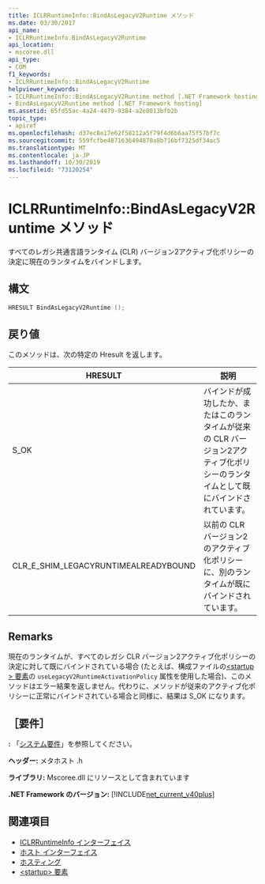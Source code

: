 ```yaml
---
title: ICLRRuntimeInfo::BindAsLegacyV2Runtime メソッド
ms.date: 03/30/2017
api_name:
- ICLRRuntimeInfo.BindAsLegacyV2Runtime
api_location:
- mscoree.dll
api_type:
- COM
f1_keywords:
- ICLRRuntimeInfo::BindAsLegacyV2Runtime
helpviewer_keywords:
- ICLRRuntimeInfo::BindAsLegacyV2Runtime method [.NET Framework hosting]
- BindAsLegacyV2Runtime method [.NET Framework hosting]
ms.assetid: 65fd55ac-4a24-4479-9384-a2e8013bfb2b
topic_type:
- apiref
ms.openlocfilehash: d37ec8e17e62f58212a5f79f4d6b6aa75f57bf7c
ms.sourcegitcommit: 559fcfbe4871636494870a8b716bf7325df34ac5
ms.translationtype: MT
ms.contentlocale: ja-JP
ms.lasthandoff: 10/30/2019
ms.locfileid: "73120254"
---
```

# <a name="iclrruntimeinfobindaslegacyv2runtime-method"></a>ICLRRuntimeInfo::BindAsLegacyV2Runtime メソッド
すべてのレガシ共通言語ランタイム (CLR) バージョン2アクティブ化ポリシーの決定に現在のランタイムをバインドします。  
  
## <a name="syntax"></a>構文  
  
```cpp  
HRESULT BindAsLegacyV2Runtime ();  
```  
  
## <a name="return-value"></a>戻り値  
 このメソッドは、次の特定の Hresult を返します。  
  
|HRESULT|説明|  
|-------------|-----------------|  
|S_OK|バインドが成功したか、またはこのランタイムが従来の CLR バージョン2アクティブ化ポリシーのランタイムとして既にバインドされています。|  
|CLR_E_SHIM_LEGACYRUNTIMEALREADYBOUND|以前の CLR バージョン2のアクティブ化ポリシーに、別のランタイムが既にバインドされています。|  
  
## <a name="remarks"></a>Remarks  
 現在のランタイムが、すべてのレガシ CLR バージョン2アクティブ化ポリシーの決定に対して既にバインドされている場合 (たとえば、構成ファイルの[\<startup > 要素](../../../../docs/framework/configure-apps/file-schema/startup/startup-element.md)の `useLegacyV2RuntimeActivationPolicy` 属性を使用した場合)、このメソッドはエラー結果を返しません。代わりに、メソッドが従来のアクティブ化ポリシーに正常にバインドされている場合と同様に、結果は S_OK になります。  
  
## <a name="requirements"></a>［要件］  
 **:** 「[システム要件](../../../../docs/framework/get-started/system-requirements.md)」を参照してください。  
  
 **ヘッダー:** メタホスト .h  
  
 **ライブラリ:** Mscoree.dll にリソースとして含まれています  
  
 **.NET Framework のバージョン:** [!INCLUDE[net_current_v40plus](../../../../includes/net-current-v40plus-md.md)]  
  
## <a name="see-also"></a>関連項目

- [ICLRRuntimeInfo インターフェイス](../../../../docs/framework/unmanaged-api/hosting/iclrruntimeinfo-interface.md)
- [ホスト インターフェイス](../../../../docs/framework/unmanaged-api/hosting/hosting-interfaces.md)
- [ホスティング](../../../../docs/framework/unmanaged-api/hosting/index.md)
- [\<startup> 要素](../../../../docs/framework/configure-apps/file-schema/startup/startup-element.md)
